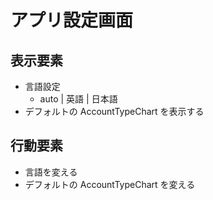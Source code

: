 # アプリ設定画面


## 表示要素

- 言語設定
  - auto | 英語 | 日本語
- デフォルトの AccountTypeChart を表示する

## 行動要素
- 言語を変える
- デフォルトの AccountTypeChart を変える
